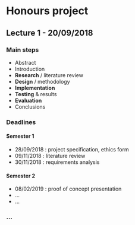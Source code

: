 # Honours project

## Lecture 1 - 20/09/2018

### Main steps

- Abstract
- Introduction
- **Research** / literature review
- **Design** / methodology
- **Implementation**
- **Testing** & results
- **Evaluation**
- Conclusions

### Deadlines

#### Semester 1
- 28/09/2018 : project specification, ethics form
- 09/11/2018 : literature review
- 30/11/2018 : requirements analysis

#### Semester 2
- 08/02/2019 : proof of concept presentation
- ...
- ...

### ...